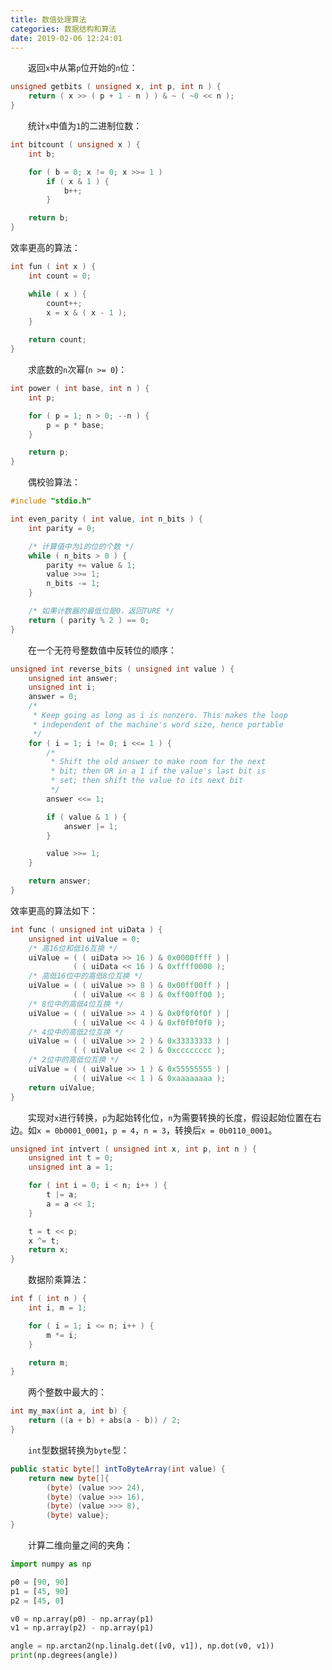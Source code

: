 ```yaml
---
title: 数值处理算法
categories: 数据结构和算法
date: 2019-02-06 12:24:01
---
```

&emsp;&emsp;返回`x`中从第`p`位开始的`n`位：<!--more-->

``` cpp
unsigned getbits ( unsigned x, int p, int n ) {
    return ( x >> ( p + 1 - n ) ) & ~ ( ~0 << n );
}
```

&emsp;&emsp;统计`x`中值为`1`的二进制位数：

``` cpp
int bitcount ( unsigned x ) {
    int b;

    for ( b = 0; x != 0; x >>= 1 )
        if ( x & 1 ) {
            b++;
        }

    return b;
}
```

效率更高的算法：

``` cpp
int fun ( int x ) {
    int count = 0;

    while ( x ) {
        count++;
        x = x & ( x - 1 );
    }

    return count;
}
```

&emsp;&emsp;求底数的`n`次幂(`n >= 0`)：

``` cpp
int power ( int base, int n ) {
    int p;

    for ( p = 1; n > 0; --n ) {
        p = p * base;
    }

    return p;
}
```

&emsp;&emsp;偶校验算法：

``` cpp
#include "stdio.h"

int even_parity ( int value, int n_bits ) {
    int parity = 0;

    /* 计算值中为1的位的个数 */
    while ( n_bits > 0 ) {
        parity += value & 1;
        value >>= 1;
        n_bits -= 1;
    }

    /* 如果计数器的最低位是0，返回TURE */
    return ( parity % 2 ) == 0;
}
```

&emsp;&emsp;在一个无符号整数值中反转位的顺序：

``` cpp
unsigned int reverse_bits ( unsigned int value ) {
    unsigned int answer;
    unsigned int i;
    answer = 0;
    /*
     * Keep going as long as i is nonzero. This makes the loop
     * independent of the machine's word size, hence portable
     */
    for ( i = 1; i != 0; i <<= 1 ) {
        /*
         * Shift the old answer to make room for the next
         * bit; then OR in a 1 if the value's last bit is
         * set; then shift the value to its next bit
         */
        answer <<= 1;

        if ( value & 1 ) {
            answer |= 1;
        }

        value >>= 1;
    }

    return answer;
}
```

效率更高的算法如下：

``` cpp
int func ( unsigned int uiData ) {
    unsigned int uiValue = 0;
    /* 高16位和低16互换 */
    uiValue = ( ( uiData >> 16 ) & 0x0000ffff ) |
              ( ( uiData << 16 ) & 0xffff0000 );
    /* 高低16位中的高低8位互换 */
    uiValue = ( ( uiValue >> 8 ) & 0x00ff00ff ) |
              ( ( uiValue << 8 ) & 0xff00ff00 );
    /* 8位中的高低4位互换 */
    uiValue = ( ( uiValue >> 4 ) & 0x0f0f0f0f ) |
              ( ( uiValue << 4 ) & 0xf0f0f0f0 );
    /* 4位中的高低2位互换 */
    uiValue = ( ( uiValue >> 2 ) & 0x33333333 ) |
              ( ( uiValue << 2 ) & 0xcccccccc );
    /* 2位中的高低位互换 */
    uiValue = ( ( uiValue >> 1 ) & 0x55555555 ) |
              ( ( uiValue << 1 ) & 0xaaaaaaaa );
    return uiValue;
}
```

&emsp;&emsp;实现对`x`进行转换，`p`为起始转化位，`n`为需要转换的长度，假设起始位置在右边。如`x = 0b0001_0001`，`p = 4`，`n = 3`，转换后`x = 0b0110_0001`。

``` cpp
unsigned int intvert ( unsigned int x, int p, int n ) {
    unsigned int t = 0;
    unsigned int a = 1;

    for ( int i = 0; i < n; i++ ) {
        t |= a;
        a = a << 1;
    }

    t = t << p;
    x ^= t;
    return x;
}
```

&emsp;&emsp;数据阶乘算法：

``` cpp
int f ( int n ) {
    int i, m = 1;

    for ( i = 1; i <= n; i++ ) {
        m *= i;
    }

    return m;
}
```

&emsp;&emsp;两个整数中最大的：

``` cpp
int my_max(int a, int b) {
    return ((a + b) + abs(a - b)) / 2;
}
```

&emsp;&emsp;`int`型数据转换为`byte`型：

``` java
public static byte[] intToByteArray(int value) {
    return new byte[]{
        (byte) (value >>> 24),
        (byte) (value >>> 16),
        (byte) (value >>> 8),
        (byte) value};
}
```

&emsp;&emsp;计算二维向量之间的夹角：

``` python
import numpy as np

p0 = [90, 90]
p1 = [45, 90]
p2 = [45, 0]

v0 = np.array(p0) - np.array(p1)
v1 = np.array(p2) - np.array(p1)

angle = np.arctan2(np.linalg.det([v0, v1]), np.dot(v0, v1))
print(np.degrees(angle))
```